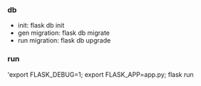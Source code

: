### db
- init: flask db init
- gen migration: flask db migrate
- run migration: flask db upgrade

### run
'export FLASK_DEBUG=1; export FLASK_APP=app.py; flask run
